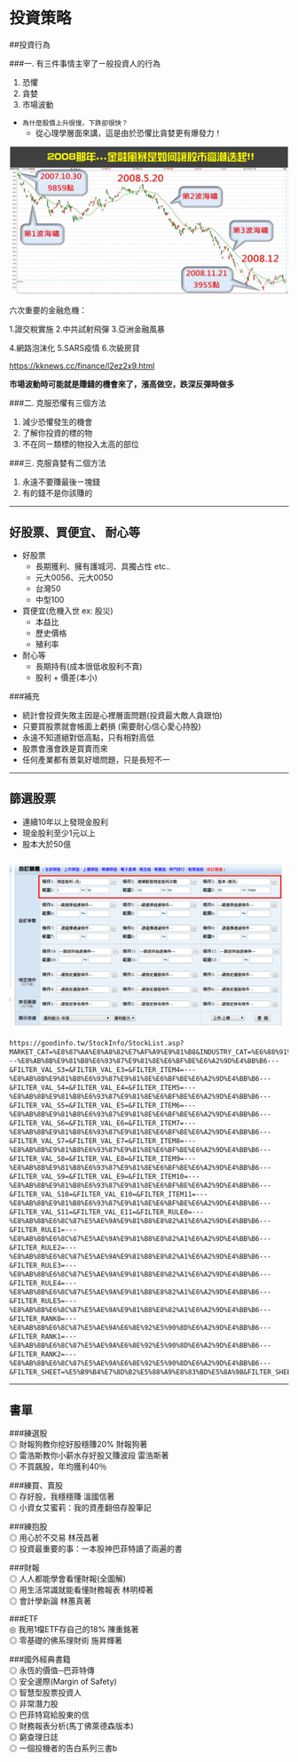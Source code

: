 # 投資策略


##投資行為

###一. 有三件事情主宰了ㄧ般投資人的行為
1. 恐懼
2. 貪婪
3. 市場波動


- `為什麼股價上升很慢，下跌卻很快？`
    - 從心理學層面來講，這是由於恐懼比貪婪更有爆發力！


![](images/20190910174645844_o.png)

六次重要的金融危機：

1.證交稅實施    2.中共試射飛彈  3.亞洲金融風暴

4.網路泡沫化    5.SARS疫情       6.次級房貸



https://kknews.cc/finance/l2ez2x9.html





**市場波動時可能就是賺錢的機會來了，漲高做空，跌深反彈時做多**

###二. 克服恐懼有三個方法	
1. 減少恐懼發生的機會
2. 了解你投資的標的物
3. 不在同ㄧ類標的物投入太高的部位

###三. 克服貪婪有二個方法
1. 永遠不要賺最後ㄧ塊錢
2. 有的錢不是你該賺的

---

## 好股票、買便宜、 耐心等
- 好股票
    - 長期獲利、擁有護城河、具獨占性 etc..
    - 元大0056、元大0050
    - 台灣50
    - 中型100
- 買便宜(危機入世 ex: 股災)
    - 本益比
    - 歷史價格
    - 殖利率
- 耐心等
    - 長期持有(成本很低收股利不賣) 
    - 股利 + 價差(本小)  
    
###補充
- 統計會投資失敗主因是心裡層面問題(投資最大敵人貪跟怕)
- 只要買股票就會帳面上虧損 (需要耐心信心愛心持股)
- 永遠不知道絕對低高點，只有相對高低
- 股票會漲會跌是買賣而來
- 任何產業都有景氣好壞問題，只是長短不一

---

## 篩選股票
- 連續10年以上發現金股利
- 現金股利至少1元以上
- 股本大於50億


![](images/StockInfo_filter.png)

```
https://goodinfo.tw/StockInfo/StockList.asp?MARKET_CAT=%E8%87%AA%E8%A8%82%E7%AF%A9%E9%81%B8&INDUSTRY_CAT=%E6%88%91%E7%9A%84%E6%A2%9D%E4%BB%B6&FILTER_ITEM0=%E7%8F%BE%E9%87%91%E8%82%A1%E5%88%A9+%28%E5%85%83%29&FILTER_VAL_S0=1&FILTER_VAL_E0=30&FILTER_ITEM1=%E9%80%A3%E7%BA%8C%E9%85%8D%E7%99%BC%E7%8F%BE%E9%87%91%E8%82%A1%E5%88%A9%E6%AC%A1%E6%95%B8&FILTER_VAL_S1=10&FILTER_VAL_E1=20&FILTER_ITEM2=%E8%82%A1%E6%9C%AC+%28%E5%84%84%E5%85%83%29&FILTER_VAL_S2=50&FILTER_VAL_E2=5000&FILTER_ITEM3=---%E8%AB%8B%E9%81%B8%E6%93%87%E9%81%8E%E6%BF%BE%E6%A2%9D%E4%BB%B6---&FILTER_VAL_S3=&FILTER_VAL_E3=&FILTER_ITEM4=---%E8%AB%8B%E9%81%B8%E6%93%87%E9%81%8E%E6%BF%BE%E6%A2%9D%E4%BB%B6---&FILTER_VAL_S4=&FILTER_VAL_E4=&FILTER_ITEM5=---%E8%AB%8B%E9%81%B8%E6%93%87%E9%81%8E%E6%BF%BE%E6%A2%9D%E4%BB%B6---&FILTER_VAL_S5=&FILTER_VAL_E5=&FILTER_ITEM6=---%E8%AB%8B%E9%81%B8%E6%93%87%E9%81%8E%E6%BF%BE%E6%A2%9D%E4%BB%B6---&FILTER_VAL_S6=&FILTER_VAL_E6=&FILTER_ITEM7=---%E8%AB%8B%E9%81%B8%E6%93%87%E9%81%8E%E6%BF%BE%E6%A2%9D%E4%BB%B6---&FILTER_VAL_S7=&FILTER_VAL_E7=&FILTER_ITEM8=---%E8%AB%8B%E9%81%B8%E6%93%87%E9%81%8E%E6%BF%BE%E6%A2%9D%E4%BB%B6---&FILTER_VAL_S8=&FILTER_VAL_E8=&FILTER_ITEM9=---%E8%AB%8B%E9%81%B8%E6%93%87%E9%81%8E%E6%BF%BE%E6%A2%9D%E4%BB%B6---&FILTER_VAL_S9=&FILTER_VAL_E9=&FILTER_ITEM10=---%E8%AB%8B%E9%81%B8%E6%93%87%E9%81%8E%E6%BF%BE%E6%A2%9D%E4%BB%B6---&FILTER_VAL_S10=&FILTER_VAL_E10=&FILTER_ITEM11=---%E8%AB%8B%E9%81%B8%E6%93%87%E9%81%8E%E6%BF%BE%E6%A2%9D%E4%BB%B6---&FILTER_VAL_S11=&FILTER_VAL_E11=&FILTER_RULE0=---%E8%AB%8B%E6%8C%87%E5%AE%9A%E9%81%B8%E8%82%A1%E6%A2%9D%E4%BB%B6---&FILTER_RULE1=---%E8%AB%8B%E6%8C%87%E5%AE%9A%E9%81%B8%E8%82%A1%E6%A2%9D%E4%BB%B6---&FILTER_RULE2=---%E8%AB%8B%E6%8C%87%E5%AE%9A%E9%81%B8%E8%82%A1%E6%A2%9D%E4%BB%B6---&FILTER_RULE3=---%E8%AB%8B%E6%8C%87%E5%AE%9A%E9%81%B8%E8%82%A1%E6%A2%9D%E4%BB%B6---&FILTER_RULE4=---%E8%AB%8B%E6%8C%87%E5%AE%9A%E9%81%B8%E8%82%A1%E6%A2%9D%E4%BB%B6---&FILTER_RULE5=---%E8%AB%8B%E6%8C%87%E5%AE%9A%E9%81%B8%E8%82%A1%E6%A2%9D%E4%BB%B6---&FILTER_RANK0=---%E8%AB%8B%E6%8C%87%E5%AE%9A%E6%8E%92%E5%90%8D%E6%A2%9D%E4%BB%B6---&FILTER_RANK1=---%E8%AB%8B%E6%8C%87%E5%AE%9A%E6%8E%92%E5%90%8D%E6%A2%9D%E4%BB%B6---&FILTER_RANK2=---%E8%AB%8B%E6%8C%87%E5%AE%9A%E6%8E%92%E5%90%8D%E6%A2%9D%E4%BB%B6---&FILTER_SHEET=%E5%B9%B4%E7%8D%B2%E5%88%A9%E8%83%BD%E5%8A%9B&FILTER_SHEET2=%E7%8D%B2%E5%88%A9%E8%83%BD%E5%8A%9B&FILTER_MARKET=%E4%B8%8A%E5%B8%82%2F%E4%B8%8A%E6%AB%83&FILTER_QUERY=%E6%9F%A5++%E8%A9%A2
```

---

## 書單

###練選股<br>
◎ 財報狗教你挖好股穩賺20% 財報狗著<br>
◎ 雷浩斯教你小薪水存好股又賺波段 雷浩斯著<br>
◎ 不買飆股，年均獲利40％<br>

###練買、賣股<br>
◎ 存好股，我穩穩賺 溫國信著<br>
◎ 小資女艾蜜莉：我的資產翻倍存股筆記<br>

###練抱股<br>
◎ 用心於不交易 林茂昌著<br>
◎ 投資最重要的事：一本股神巴菲特讀了兩遍的書<br>


###財報<br>
◎ 人人都能學會看懂財報(全圖解)<br>
◎ 用生活常識就能看懂財務報表 林明樟著<br>
◎ 會計學新論 林蕙真著<br>

###ETF<br>
◎ 我用1檔ETF存自己的18% 陳重銘著<br>
◎ 零基礎的佛系理財術 施昇輝著<br>


###國外經典書籍<br>
◎ 永恆的價值─巴菲特傳<br>
◎ 安全邊際(Margin of Safety)<br>
◎ 智慧型股票投資人<br>
◎ 非常潛力股<br>
◎ 巴菲特寫給股東的信<br>
◎ 財務報表分析(馬丁佛萊德森版本)<br>
◎ 窮查理日誌<br>
◎ 一個投機者的告白系列三書b<r>